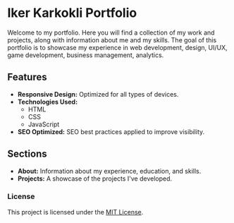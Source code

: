 # Iker Karkokli Portfolio

Welcome to my portfolio.
Here you will find a collection of my work and projects, along with information about me and my skills.
The goal of this portfolio is to showcase my experience in web development, design, UI/UX, game development, business management, analytics.

## Features

- **Responsive Design:** Optimized for all types of devices.
- **Technologies Used:** 
  - HTML
  - CSS
  - JavaScript
- **SEO Optimized:** SEO best practices applied to improve visibility.

## Sections

- **About:** Information about my experience, education, and skills.
- **Projects:** A showcase of the projects I've developed.

### License

This project is licensed under the [MIT License](https://mit-license.org/).
